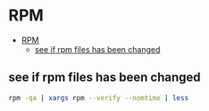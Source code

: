 # RPM
<!--ts-->
   * [RPM](#rpm)
      * [see if rpm files has been changed](#see-if-rpm-files-has-been-changed)

<!-- Added by: morelly_t1, at: Tue 22 Dec 2020 02:43:29 PM CET -->

<!--te-->

## see if rpm files has been changed
```bash
rpm -qa | xargs rpm --verify --nomtime | less
```
